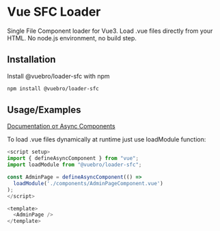 # Vue SFC Loader

Single File Component loader for Vue3. Load .vue files directly from your HTML. No node.js environment, no build step.

## Installation

Install @vuebro/loader-sfc with npm

```bash
npm install @vuebro/loader-sfc
```

## Usage/Examples

[Documentation oт Async Components](https://vuejs.org/guide/components/async)

To load .vue files dynamically at runtime just use loadModule function:

```javascript
<script setup>
import { defineAsyncComponent } from "vue";
import loadModule from "@vuebro/loader-sfc";

const AdminPage = defineAsyncComponent(() =>
  loadModule('./components/AdminPageComponent.vue')
);
</script>

<template>
  <AdminPage />
</template>
```
